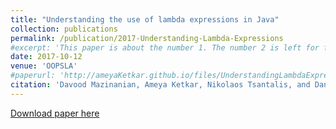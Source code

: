```yaml
---
title: "Understanding the use of lambda expressions in Java"
collection: publications
permalink: /publication/2017-Understanding-Lambda-Expressions
#excerpt: 'This paper is about the number 1. The number 2 is left for future work.'
date: 2017-10-12
venue: 'OOPSLA'
#paperurl: 'http://ameyaKetkar.github.io/files/UnderstandingLambdaExpressions.pdf'
citation: 'Davood Mazinanian, Ameya Ketkar, Nikolaos Tsantalis, and Danny Dig. 2017. Understanding the use of lambda expressions in Java. Proc. ACM Program. Lang. 1, OOPSLA, Article 85 (October 2017), 31 pages. DOI:https://doi.org/10.1145/3133909'
---
```


[Download paper here](http://ameyaketkar.github.io/files//UnderstandingLambdaExpressions.pdf)